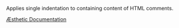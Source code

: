Applies single indentation to containing content of HTML comments.


[Æsthetic Documentation](https://æsthetic.dev/rules/markup/commentIndent/)

